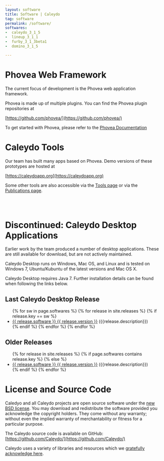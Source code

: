 ```yaml
---
layout: software
title: Software | Caleydo
tag: software
permalink: /software/
softwares:
-  caleydo_3_1_5
-  lineup_3_1_1
-  furby_3_1_3beta1
-  domino_3_1_5

---
```


# Phovea Web Framework

The current focus of development is the Phovea web application framework. 

Phovea is made up of multiple plugins. You can find the Phovea plugin repositories at

[https://github.com/phovea/](https://github.com/phovea/) 

To get started with Phovea, please refer to the [Phovea Documentation](http://phovea.caleydo.org/)

# Caleydo Tools

Our team has built many apps based on Phovea. Demo versions of these prototypes are hosted at

[https://caleydoapp.org](https://caleydoapp.org)

Some other tools are also accessible via the [Tools page]({{site.baseurl}}/tools/) or via the [Publications page]({{site.baseurl}}/publications/). 

<br ><br >

# Discontinued: Caleydo Desktop Applications

Earlier work by the team produced a number of desktop applications. These are still available for download, but are not actively maintained. 

Caleydo Desktop runs on Windows, Mac OS, and Linux and is tested on Windows 7, Ubuntu/Kubuntu of the latest versions and Mac OS X. 

Caleydo Desktop requires Java 7. Further installation details can be found when following the links below.

## Last Caleydo Desktop Release

<ul class="release-icon-list">
{% for sw in page.softwares %}
{% for release in site.releases %}
{% if release.key == sw %}
<li><a href="{{ site.baseurl }}{{ release.url }}">{{ release.software }} {{ release.version }}</a> ({{release.description}})</li>
{% endif %}    
{% endfor %}
{% endfor %}
</ul>

## Older Releases

<ul class="release-icon-list">
{% for release in site.releases %}
{% if page.softwares contains release.key  %}
{% else %}
<li><a href="{{ site.baseurl }}{{ release.url }}">{{ release.software }} {{ release.version }}</a> ({{release.description}})</li>
{% endif %}
{% endfor %}
</ul>


# License and Source Code
Caledyo and all Caleydo projects are open source software under the [new BSD license](https://github.com/Caleydo/caleydo/blob/develop/LICENSE). You may download and redistribute the software provided you acknowledge the copyright holders. They come without any warranty; without even the implied warranty of merchantability or fitness for a particular purpose.

The Caleydo source code is available on GitHub:  [https://github.com/Caleydo/](https://github.com/Caleydo/)

Caleydo uses a variety of libraries and resources which we [gratefully acknowledge here]({{site.baseurl}}/acknowledgements/).

